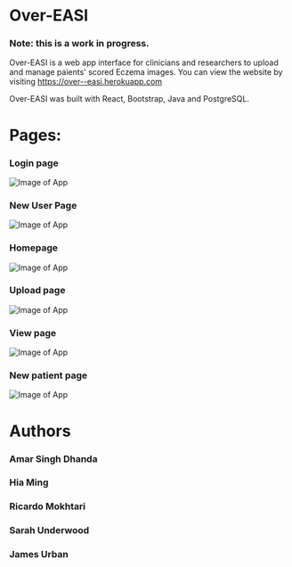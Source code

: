 # Over-EASI

### Note: this is a work in progress.

Over-EASI is a web app interface for clinicians and researchers to upload and manage paients' scored Eczema images. You can view the website by visiting https://over--easi.herokuapp.com

Over-EASI was built with React, Bootstrap, Java and PostgreSQL.

# Pages:

### Login page

![Image of App](https://github.com/ricardomokhtari/Over-EASI/blob/master/Images/Login.png)

### New User Page

![Image of App](https://github.com/ricardomokhtari/Over-EASI/blob/master/Images/New_User.png)

### Homepage

![Image of App](https://github.com/ricardomokhtari/Over-EASI/blob/master/Images/Homepage.png)

### Upload page

![Image of App](https://github.com/ricardomokhtari/Over-EASI/blob/master/Images/Upload.png)

### View page

![Image of App](https://github.com/ricardomokhtari/Over-EASI/blob/master/Images/viewpage.png)

### New patient page

![Image of App](https://github.com/ricardomokhtari/Over-EASI/blob/master/Images/New_patient.png)

# Authors
### Amar Singh Dhanda
### Hia Ming
### Ricardo Mokhtari
### Sarah Underwood
### James Urban